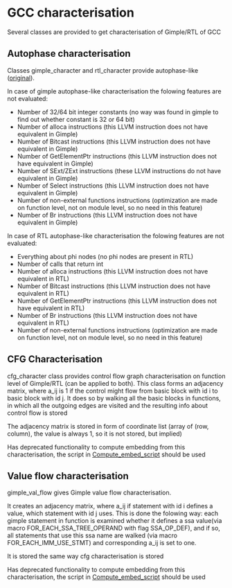 # GCC characterisation

Several classes are provided to get characterisation of Gimple/RTL of GCC

## Autophase characterisation 
Classes gimple_character and rtl_character provide autophase-like ([original](https://arxiv.org/pdf/2003.00671.pdf)).

In case of gimple autophase-like characterisation the folowing features are not evaluated:
- Number of 32/64 bit integer constants (no way was found in gimple to find out whether constant is 32 or 64 bit)
- Number of alloca instructions (this LLVM instruction does not have equivalent in Gimple)
- Number of Bitcast instructions (this LLVM instruction does not have equivalent in Gimple)
- Number of GetElementPtr instructions (this LLVM instruction does not have equivalent in Gimple)
- Number of SExt/ZExt instructions (these LLVM instructions do not have equivalent in Gimple)
- Number of Select instructions (this LLVM instruction does not have equivalent in Gimple)
- Number of non-external functions instructions (optimization are made on function level, not on module level, so no need in this feature)
- Number of Br instructions (this LLVM instruction does not have equivalent in Gimple)

In case of RTL autophase-like characterisation the folowing features are not evaluated:
- Everything about phi nodes (no phi nodes are present in RTL)
- Number of calls that return int
- Number of alloca instructions (this LLVM instruction does not have equivalent in RTL)
- Number of Bitcast instructions (this LLVM instruction does not have equivalent in RTL)
- Number of GetElementPtr instructions (this LLVM instruction does not have equivalent in RTL)
- Number of Br instructions (this LLVM instruction does not have equivalent in RTL)
- Number of non-external functions instructions (optimization are made on function level, not on module level, so no need in this feature)

## CFG Characterisation
cfg_character class provides control flow graph characterisation on function level of Gimple/RTL (can be applied to both).
This class forms an adjacency matrix, where a\_ij is 1 if the control might flow from basic block with id i to basic block with id j. It does so by walking all the basic blocks in functions, in which all the outgoing edges are visited and the resulting info about control flow is stored

The adjacency matrix is stored in form of coordinate list (array of (row, column), the value is always 1, so it is not stored, but implied)

Has deprecated functionality to compute embedding from this characterisation, the script in [Compute_embed_script](https://arxiv.org/pdf/2003.00671.pdf) should be used

## Value flow characterisation
gimple_val_flow gives Gimple value flow characterisation.

It creates an adjacency matrix, where a\_ij if statement with id i defines a value, which statement with id j uses. This is done the folowing way: each gimple statement in function is examined whether it defines a ssa value(via macro FOR_EACH_SSA_TREE_OPERAND with flag SSA_OP_DEF), and if so, all statements that use this ssa name are walked (via macro FOR_EACH_IMM_USE_STMT) and corresponding a\_ij is set to one.

It is stored the same way cfg characterisation is stored

Has deprecated functionality to compute embedding from this characterisation, the script in [Compute_embed_script](https://github.com/Aleksey2509/Embed_compute_script.git) should be used